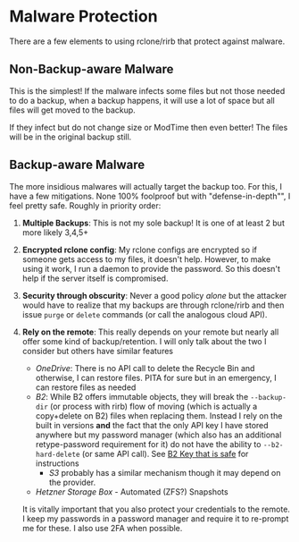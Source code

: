 # Malware Protection

There are a few elements to using rclone/rirb that protect against malware.

## Non-Backup-aware Malware

This is the simplest! If the malware infects some files but not those needed to do a backup, when a backup happens, it will use a lot of space but all files will get moved to the backup.

If they infect but do not change size or ModTime then even better! The files will be in the original backup still.

## Backup-aware Malware

The more insidious malwares will actually target the backup too. For this, I have a few mitigations. None 100% foolproof but with "defense-in-depth"", I feel pretty safe. Roughly in priority order:

1. **Multiple Backups**: This is not my sole backup! It is one of at least 2 but more likely 3,4,5+
1. **Encrypted rclone config**: My rclone configs are encrypted so if someone gets access to my files, it doesn't help. However, to make using it work, I run a daemon to provide the password. So this doesn't help if the server itself is compromised.
1.  **Security through obscurity**: Never a good policy *alone* but the attacker would have to realize that my backups are through rclone/rirb and then issue `purge` or `delete` commands (or call the analogous cloud API).
1. **Rely on the remote**: This really depends on your remote but nearly all offer some kind of backup/retention. I will only talk about the two I consider but others have similar features
	- *OneDrive*: There is no API call to delete the Recycle Bin and otherwise, I can restore files. PITA for sure but in an emergency, I can restore files as needed
	- *B2*: While B2 offers immutable objects, they will break the `--backup-dir` (or process with rirb) flow of moving (which is actually a copy+delete on B2) files when replacing them. Instead I rely on the built in versions **and** the fact that the only API key I have stored anywhere but my password manager (which also has an additional retype-password requirement for it) do not have the ability to `--b2-hard-delete` (or same API call). See [B2 Key that is safe](B2%20Key%20that%20is%20safe.md) for instructions
	    - *S3* probably has a similar mechanism though it may depend on the provider.
	- *Hetzner Storage Box* - Automated (ZFS?) Snapshots

    It is vitally important that you also protect your credentials to the remote. I keep my passwords in a password manager and require it to re-prompt me for these. I also use 2FA when possible.
    